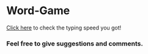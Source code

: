 <h1>Word-Game</h1>

<a href="https://uday-2997.github.io/Word-Game/" target=_blank>Click here</a> to
check the typing speed you got!

<h3>Feel free to give suggestions and comments.</h3>

